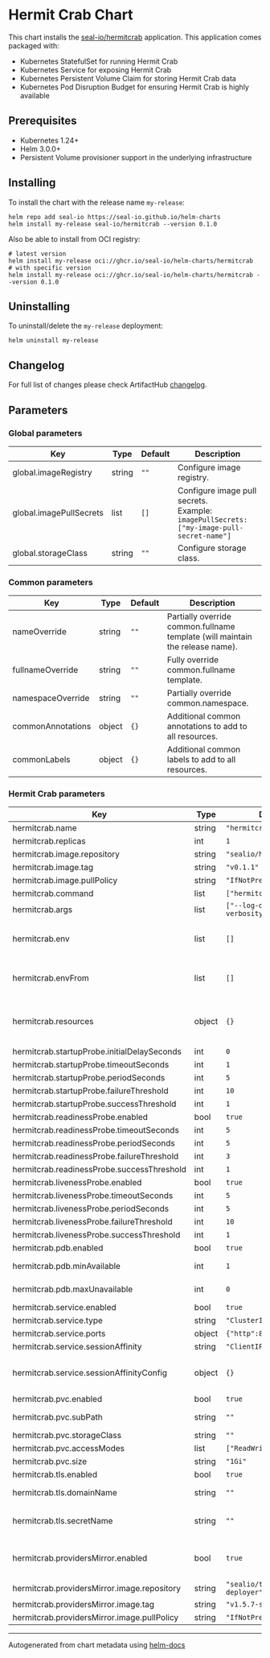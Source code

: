 # Hermit Crab Chart

This chart installs the [seal-io/hermitcrab](https://github.com/seal-io/hermitcrab) application. This application comes packaged with:

- Kubernetes StatefulSet for running Hermit Crab
- Kubernetes Service for exposing Hermit Crab
- Kubernetes Persistent Volume Claim for storing Hermit Crab data
- Kubernetes Pod Disruption Budget for ensuring Hermit Crab is highly available

## Prerequisites

- Kubernetes 1.24+
- Helm 3.0.0+
- Persistent Volume provisioner support in the underlying infrastructure

## Installing

To install the chart with the release name `my-release`:

```shell
helm repo add seal-io https://seal-io.github.io/helm-charts
helm install my-release seal-io/hermitcrab --version 0.1.0
```

Also be able to install from OCI registry:

```shell
# latest version
helm install my-release oci://ghcr.io/seal-io/helm-charts/hermitcrab
# with specific version
helm install my-release oci://ghcr.io/seal-io/helm-charts/hermitcrab --version 0.1.0
```

## Uninstalling

To uninstall/delete the `my-release` deployment:

```shell
helm uninstall my-release
```

## Changelog

For full list of changes please check ArtifactHub [changelog](https://artifacthub.io/packages/helm/seal-io/hermitcrab?modal=changelog).

## Parameters

### Global parameters

| Key | Type | Default | Description |
|-----|------|---------|-------------|
| global.imageRegistry | string | `""` | Configure image registry. |
| global.imagePullSecrets | list | `[]` | Configure image pull secrets. <br/> Example: <br/> ``` imagePullSecrets: ["my-image-pull-secret-name"] ``` |
| global.storageClass | string | `""` | Configure storage class. |

### Common parameters

| Key | Type | Default | Description |
|-----|------|---------|-------------|
| nameOverride | string | `""` | Partially override common.fullname template (will maintain the release name). |
| fullnameOverride | string | `""` | Fully override common.fullname template. |
| namespaceOverride | string | `""` | Partially override common.namespace. |
| commonAnnotations | object | `{}` | Additional common annotations to add to all resources. |
| commonLabels | object | `{}` | Additional common labels to add to all resources. |

### Hermit Crab parameters

| Key | Type | Default | Description |
|-----|------|---------|-------------|
| hermitcrab.name | string | `"hermitcrab"` | Name of the Hermit Crab server. |
| hermitcrab.replicas | int | `1` | Number of Hermit Crab Pods to run. |
| hermitcrab.image.repository | string | `"sealio/hermitcrab"` | Image name. |
| hermitcrab.image.tag | string | `"v0.1.1"` | Image tag. |
| hermitcrab.image.pullPolicy | string | `"IfNotPresent"` | Image pull policy. |
| hermitcrab.command | list | `["hermitcrab"]` | Entrypoint command. |
| hermitcrab.args | list | `["--log-debug","--log-verbosity=4"]` | Entrypoint arguments. |
| hermitcrab.env | list | `[]` | Environment variables. <br/> Example: <br/> ``` env: [{"name": "MY_ENV_VAR", "value": "my-env-var-value"}] ``` |
| hermitcrab.envFrom | list | `[]` | Environment reference variables. <br/> Example: <br/> ``` envFrom: [{"configMapRef": {"name": "my-configmap-name"}}] ``` |
| hermitcrab.resources | object | `{}` | Resource limits and requests. <br/> Example: <br/> ``` resources: {"limits": {"cpu": "2", "memory": "4Gi"}, "requests": {"cpu": "500m", "memory": "512Mi"}} ``` |
| hermitcrab.startupProbe.initialDelaySeconds | int | `0` | Startup probe initial delay. |
| hermitcrab.startupProbe.timeoutSeconds | int | `1` | Startup probe timeout. |
| hermitcrab.startupProbe.periodSeconds | int | `5` | Startup probe period. |
| hermitcrab.startupProbe.failureThreshold | int | `10` | Startup probe failure threshold. |
| hermitcrab.startupProbe.successThreshold | int | `1` | Startup probe success threshold. |
| hermitcrab.readinessProbe.enabled | bool | `true` | Enable readiness probe. |
| hermitcrab.readinessProbe.timeoutSeconds | int | `5` | Readiness probe timeout. |
| hermitcrab.readinessProbe.periodSeconds | int | `5` | Readiness probe period. |
| hermitcrab.readinessProbe.failureThreshold | int | `3` | Readiness probe failure threshold. |
| hermitcrab.readinessProbe.successThreshold | int | `1` | Readiness probe success threshold. |
| hermitcrab.livenessProbe.enabled | bool | `true` | Enable liveness probe. |
| hermitcrab.livenessProbe.timeoutSeconds | int | `5` | Liveness probe timeout. |
| hermitcrab.livenessProbe.periodSeconds | int | `5` | Liveness probe period. |
| hermitcrab.livenessProbe.failureThreshold | int | `10` | Liveness probe failure threshold. |
| hermitcrab.livenessProbe.successThreshold | int | `1` | Liveness probe success threshold. |
| hermitcrab.pdb.enabled | bool | `true` | Enable PodDisruptionBudget. |
| hermitcrab.pdb.minAvailable | int | `1` | Minimum number of Pods that must be available. |
| hermitcrab.pdb.maxUnavailable | int | `0` | Maximum number of Pods that can be unavailable. |
| hermitcrab.service.enabled | bool | `true` | Enable Service. |
| hermitcrab.service.type | string | `"ClusterIP"` | Service type. |
| hermitcrab.service.ports | object | `{"http":80,"https":443}` | Service ports. |
| hermitcrab.service.sessionAffinity | string | `"ClientIP"` | Service session affinity. |
| hermitcrab.service.sessionAffinityConfig | object | `{}` | Service session affinity config. <br/> Example: <br/> ``` sessionAffinityConfig: {"clientIP": {"timeoutSeconds": 300}} ``` |
| hermitcrab.pvc.enabled | bool | `true` | Enable PersistentVolumeClaim. |
| hermitcrab.pvc.subPath | string | `""` | PersistentVolumeClaim sub path to mount. |
| hermitcrab.pvc.storageClass | string | `""` | PersistentVolumeClaim storage class. |
| hermitcrab.pvc.accessModes | list | `["ReadWriteOnce"]` | PersistentVolumeClaim access modes. |
| hermitcrab.pvc.size | string | `"1Gi"` | PersistentVolumeClaim storage size. |
| hermitcrab.tls.enabled | bool | `true` | Enable TLS. |
| hermitcrab.tls.domainName | string | `""` | Provide a Domain Name to gain a Let's Encrypt certificate via ACME. |
| hermitcrab.tls.secretName | string | `""` | Provide the name of a "kubernetes.io/tls" Secret contains a TLS certificate and key. |
| hermitcrab.providersMirror.enabled | bool | `true` | Enable sharing the `/usr/share/terraform/providers/plugins` directory from target Container. See https://github.com/seal-io/hermitcrab. |
| hermitcrab.providersMirror.image.repository | string | `"sealio/terraform-deployer"` | Image name. |
| hermitcrab.providersMirror.image.tag | string | `"v1.5.7-seal.1"` | Image tag. |
| hermitcrab.providersMirror.image.pullPolicy | string | `"IfNotPresent"` | Image pull policy. |

----------------------------------------------
Autogenerated from chart metadata using [helm-docs](https://github.com/norwoodj/helm-docs)
